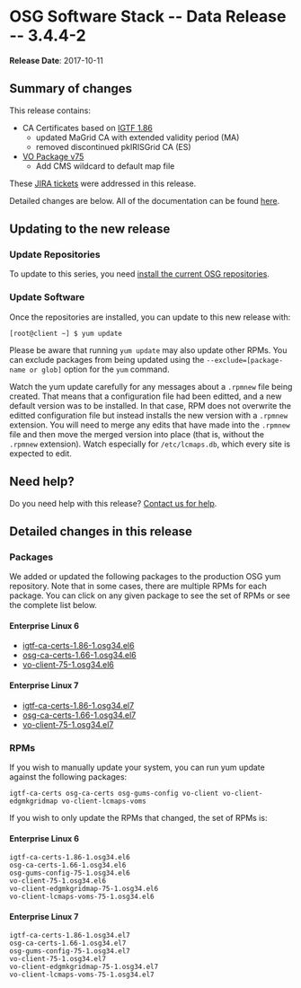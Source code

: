 OSG Software Stack -- Data Release -- 3.4.4-2
=============================================

**Release Date**: 2017-10-11

Summary of changes
------------------

This release contains:

-   CA Certificates based on [IGTF 1.86](http://dist.eugridpma.info/distribution/igtf/current/CHANGES)
    - updated MaGrid CA with extended validity period (MA)
    - removed discontinued pkIRISGrid CA (ES)
-   [VO Package v75](https://github.com/opensciencegrid/osg-vo-config/releases/tag/release-75)
    - Add CMS wildcard to default map file

These [JIRA tickets](https://jira.opensciencegrid.org/issues/?jql=project%20%3D%20SOFTWARE%20AND%20fixVersion%20%3D%203.4.4-2%20ORDER%20BY%20priority%20DESC%2C%20key%20DESC) were addressed in this release.

Detailed changes are below. All of the documentation can be found [here](../../).

Updating to the new release
---------------------------

### Update Repositories

To update to this series, you need [install the current OSG repositories](../../common/yum#install-osg-repositories).

### Update Software

Once the repositories are installed, you can update to this new release with:

``` console
[root@client ~] $ yum update
```

<span class="twiki-macro NOTE"></span> Please be aware that running `yum update` may also update other RPMs. You can exclude packages from being updated using the `--exclude=[package-name or glob]` option for the `yum` command.

<span class="twiki-macro NOTE"></span> Watch the yum update carefully for any messages about a `.rpmnew` file being created. That means that a configuration file had been editted, and a new default version was to be installed. In that case, RPM does not overwrite the editted configuration file but instead installs the new version with a `.rpmnew` extension. You will need to merge any edits that have made into the `.rpmnew` file and then move the merged version into place (that is, without the `.rpmnew` extension). Watch especially for `/etc/lcmaps.db`, which every site is expected to edit.

Need help?
----------

Do you need help with this release? [Contact us for help](../../common/help).

Detailed changes in this release
--------------------------------

### Packages

We added or updated the following packages to the production OSG yum repository. Note that in some cases, there are multiple RPMs for each package. You can click on any given package to see the set of RPMs or see the complete list below.

#### Enterprise Linux 6

-   [igtf-ca-certs-1.86-1.osg34.el6](https://koji.chtc.wisc.edu/koji/search?match=glob&type=build&terms=igtf-ca-certs-1.86-1.osg34.el6)
-   [osg-ca-certs-1.66-1.osg34.el6](https://koji.chtc.wisc.edu/koji/search?match=glob&type=build&terms=osg-ca-certs-1.66-1.osg34.el6)
-   [vo-client-75-1.osg34.el6](https://koji.chtc.wisc.edu/koji/search?match=glob&type=build&terms=vo-client-75-1.osg34.el6)

#### Enterprise Linux 7

-   [igtf-ca-certs-1.86-1.osg34.el7](https://koji.chtc.wisc.edu/koji/search?match=glob&type=build&terms=igtf-ca-certs-1.86-1.osg34.el7)
-   [osg-ca-certs-1.66-1.osg34.el7](https://koji.chtc.wisc.edu/koji/search?match=glob&type=build&terms=osg-ca-certs-1.66-1.osg34.el7)
-   [vo-client-75-1.osg34.el7](https://koji.chtc.wisc.edu/koji/search?match=glob&type=build&terms=vo-client-75-1.osg34.el7)

### RPMs

If you wish to manually update your system, you can run yum update against the following packages:

    igtf-ca-certs osg-ca-certs osg-gums-config vo-client vo-client-edgmkgridmap vo-client-lcmaps-voms

If you wish to only update the RPMs that changed, the set of RPMs is:

#### Enterprise Linux 6

``` file
igtf-ca-certs-1.86-1.osg34.el6
osg-ca-certs-1.66-1.osg34.el6
osg-gums-config-75-1.osg34.el6
vo-client-75-1.osg34.el6
vo-client-edgmkgridmap-75-1.osg34.el6
vo-client-lcmaps-voms-75-1.osg34.el6
```

#### Enterprise Linux 7

``` file
igtf-ca-certs-1.86-1.osg34.el7
osg-ca-certs-1.66-1.osg34.el7
osg-gums-config-75-1.osg34.el7
vo-client-75-1.osg34.el7
vo-client-edgmkgridmap-75-1.osg34.el7
vo-client-lcmaps-voms-75-1.osg34.el7
```
